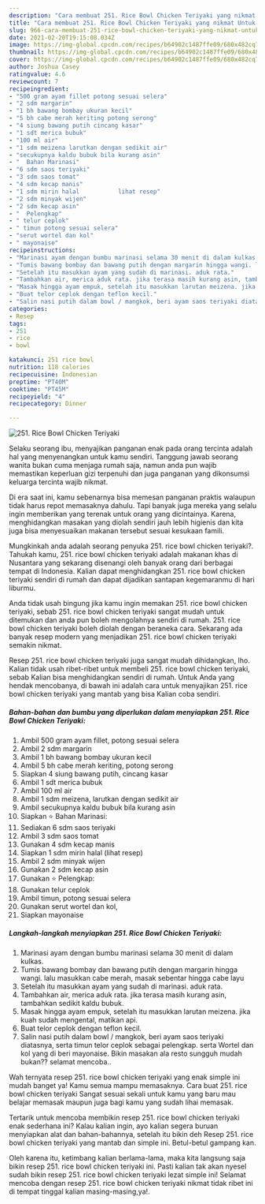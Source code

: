 ```yaml
---
description: "Cara membuat 251. Rice Bowl Chicken Teriyaki yang nikmat Untuk Jualan"
title: "Cara membuat 251. Rice Bowl Chicken Teriyaki yang nikmat Untuk Jualan"
slug: 966-cara-membuat-251-rice-bowl-chicken-teriyaki-yang-nikmat-untuk-jualan
date: 2021-02-20T19:15:08.034Z
image: https://img-global.cpcdn.com/recipes/b64902c1487ffe09/680x482cq70/251-rice-bowl-chicken-teriyaki-foto-resep-utama.jpg
thumbnail: https://img-global.cpcdn.com/recipes/b64902c1487ffe09/680x482cq70/251-rice-bowl-chicken-teriyaki-foto-resep-utama.jpg
cover: https://img-global.cpcdn.com/recipes/b64902c1487ffe09/680x482cq70/251-rice-bowl-chicken-teriyaki-foto-resep-utama.jpg
author: Joshua Casey
ratingvalue: 4.6
reviewcount: 7
recipeingredient:
- "500 gram ayam fillet potong sesuai selera"
- "2 sdm margarin"
- "1 bh bawang bombay ukuran kecil"
- "5 bh cabe merah keriting potong serong"
- "4 siung bawang putih cincang kasar"
- "1 sdt merica bubuk"
- "100 ml air"
- "1 sdm meizena larutkan dengan sedikit air"
- "secukupnya kaldu bubuk bila kurang asin"
- "  Bahan Marinasi"
- "6 sdm saos teriyaki"
- "3 sdm saos tomat"
- "4 sdm kecap manis"
- "1 sdm mirin halal           lihat resep"
- "2 sdm minyak wijen"
- "2 sdm kecap asin"
- "  Pelengkap"
- " telur ceplok"
- " timun potong sesuai selera"
- "serut wortel dan kol"
- " mayonaise"
recipeinstructions:
- "Marinasi ayam dengan bumbu marinasi selama 30 menit di dalam kulkas."
- "Tumis bawang bombay dan bawang putih dengan margarin hingga wangi. lalu masukkan cabe merah, masak sebentar hingga cabe layu"
- "Setelah itu masukkan ayam yang sudah di marinasi. aduk rata."
- "Tambahkan air, merica aduk rata. jika terasa masih kurang asin, tambahkan sedikit kaldu bubuk."
- "Masak hingga ayam empuk, setelah itu masukkan larutan meizena. jika kuah sudah mengental, matikan api."
- "Buat telor ceplok dengan teflon kecil."
- "Salin nasi putih dalam bowl / mangkok, beri ayam saos teriyaki diatasnya, serta timun telor ceplok sebagai pelengkap. serta Wortel dan kol yang di beri mayonaise. Bikin masakan ala resto sungguh mudah bukan?? selamat mencoba.."
categories:
- Resep
tags:
- 251
- rice
- bowl

katakunci: 251 rice bowl 
nutrition: 118 calories
recipecuisine: Indonesian
preptime: "PT40M"
cooktime: "PT45M"
recipeyield: "4"
recipecategory: Dinner

---
```



![251. Rice Bowl Chicken Teriyaki](https://img-global.cpcdn.com/recipes/b64902c1487ffe09/680x482cq70/251-rice-bowl-chicken-teriyaki-foto-resep-utama.jpg)

Selaku seorang ibu, menyajikan panganan enak pada orang tercinta adalah hal yang menyenangkan untuk kamu sendiri. Tanggung jawab seorang  wanita bukan cuma menjaga rumah saja, namun anda pun wajib memastikan keperluan gizi terpenuhi dan juga panganan yang dikonsumsi keluarga tercinta wajib nikmat.

Di era  saat ini, kamu sebenarnya bisa memesan panganan praktis walaupun tidak harus repot memasaknya dahulu. Tapi banyak juga mereka yang selalu ingin memberikan yang terenak untuk orang yang dicintainya. Karena, menghidangkan masakan yang diolah sendiri jauh lebih higienis dan kita juga bisa menyesuaikan makanan tersebut sesuai kesukaan famili. 



Mungkinkah anda adalah seorang penyuka 251. rice bowl chicken teriyaki?. Tahukah kamu, 251. rice bowl chicken teriyaki adalah makanan khas di Nusantara yang sekarang disenangi oleh banyak orang dari berbagai tempat di Indonesia. Kalian dapat menghidangkan 251. rice bowl chicken teriyaki sendiri di rumah dan dapat dijadikan santapan kegemaranmu di hari liburmu.

Anda tidak usah bingung jika kamu ingin memakan 251. rice bowl chicken teriyaki, sebab 251. rice bowl chicken teriyaki sangat mudah untuk ditemukan dan anda pun boleh mengolahnya sendiri di rumah. 251. rice bowl chicken teriyaki boleh diolah dengan beraneka cara. Sekarang ada banyak resep modern yang menjadikan 251. rice bowl chicken teriyaki semakin nikmat.

Resep 251. rice bowl chicken teriyaki juga sangat mudah dihidangkan, lho. Kalian tidak usah ribet-ribet untuk membeli 251. rice bowl chicken teriyaki, sebab Kalian bisa menghidangkan sendiri di rumah. Untuk Anda yang hendak mencobanya, di bawah ini adalah cara untuk menyajikan 251. rice bowl chicken teriyaki yang mantab yang bisa Kalian coba sendiri.

<!--inarticleads1-->

##### Bahan-bahan dan bumbu yang diperlukan dalam menyiapkan 251. Rice Bowl Chicken Teriyaki:

1. Ambil 500 gram ayam fillet, potong sesuai selera
1. Ambil 2 sdm margarin
1. Ambil 1 bh bawang bombay ukuran kecil
1. Ambil 5 bh cabe merah keriting, potong serong
1. Siapkan 4 siung bawang putih, cincang kasar
1. Ambil 1 sdt merica bubuk
1. Ambil 100 ml air
1. Ambil 1 sdm meizena, larutkan dengan sedikit air
1. Ambil secukupnya kaldu bubuk bila kurang asin
1. Siapkan  ⭐ Bahan Marinasi:
1. Sediakan 6 sdm saos teriyaki
1. Ambil 3 sdm saos tomat
1. Gunakan 4 sdm kecap manis
1. Siapkan 1 sdm mirin halal           (lihat resep)
1. Ambil 2 sdm minyak wijen
1. Gunakan 2 sdm kecap asin
1. Gunakan  ⭐ Pelengkap:
1. Gunakan  telur ceplok
1. Ambil  timun, potong sesuai selera
1. Gunakan serut wortel dan kol,
1. Siapkan  mayonaise




<!--inarticleads2-->

##### Langkah-langkah menyiapkan 251. Rice Bowl Chicken Teriyaki:

1. Marinasi ayam dengan bumbu marinasi selama 30 menit di dalam kulkas.
1. Tumis bawang bombay dan bawang putih dengan margarin hingga wangi. lalu masukkan cabe merah, masak sebentar hingga cabe layu
1. Setelah itu masukkan ayam yang sudah di marinasi. aduk rata.
1. Tambahkan air, merica aduk rata. jika terasa masih kurang asin, tambahkan sedikit kaldu bubuk.
1. Masak hingga ayam empuk, setelah itu masukkan larutan meizena. jika kuah sudah mengental, matikan api.
1. Buat telor ceplok dengan teflon kecil.
1. Salin nasi putih dalam bowl / mangkok, beri ayam saos teriyaki diatasnya, serta timun telor ceplok sebagai pelengkap. serta Wortel dan kol yang di beri mayonaise. Bikin masakan ala resto sungguh mudah bukan?? selamat mencoba..




Wah ternyata resep 251. rice bowl chicken teriyaki yang enak simple ini mudah banget ya! Kamu semua mampu memasaknya. Cara buat 251. rice bowl chicken teriyaki Sangat sesuai sekali untuk kamu yang baru mau belajar memasak maupun juga bagi kamu yang sudah lihai memasak.

Tertarik untuk mencoba membikin resep 251. rice bowl chicken teriyaki enak sederhana ini? Kalau kalian ingin, ayo kalian segera buruan menyiapkan alat dan bahan-bahannya, setelah itu bikin deh Resep 251. rice bowl chicken teriyaki yang mantab dan simple ini. Betul-betul gampang kan. 

Oleh karena itu, ketimbang kalian berlama-lama, maka kita langsung saja bikin resep 251. rice bowl chicken teriyaki ini. Pasti kalian tak akan nyesel sudah bikin resep 251. rice bowl chicken teriyaki lezat simple ini! Selamat mencoba dengan resep 251. rice bowl chicken teriyaki nikmat tidak ribet ini di tempat tinggal kalian masing-masing,ya!.

